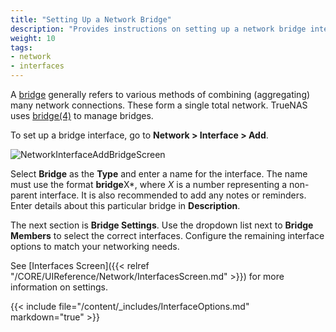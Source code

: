 ```yaml
---
title: "Setting Up a Network Bridge"
description: "Provides instructions on setting up a network bridge interface on TrueNAS CORE."
weight: 10
tags:
- network
- interfaces
---
```


A [bridge](https://tools.ietf.org/html/rfc6325) generally refers to various methods of combining (aggregating) many network connections. These form a single total network. TrueNAS uses [bridge(4)](https://www.freebsd.org/cgi/man.cgi?bridge(4)) to manage bridges.

To set up a bridge interface, go to **Network > Interface > Add**.

![NetworkInterfaceAddBridgeScreen](/images/CORE/Network/NetworkInterfaceAddBridgeScreen.png "Network Interface Add Bridge Screen")

Select **Bridge** as the **Type** and enter a name for the interface. The name must use the format **bridge**X*, where *X* is a number representing a non-parent interface.
It is also recommended to add any notes or reminders. Enter details about this particular bridge in **Description**.

The next section is  **Bridge Settings**. Use the dropdown list next to **Bridge Members** to select the correct interfaces. Configure the remaining interface options to match your networking needs.

See [Interfaces Screen]({{< relref "/CORE/UIReference/Network/InterfacesScreen.md" >}}) for more information on settings.

{{< include file="/content/_includes/InterfaceOptions.md" markdown="true" >}}
